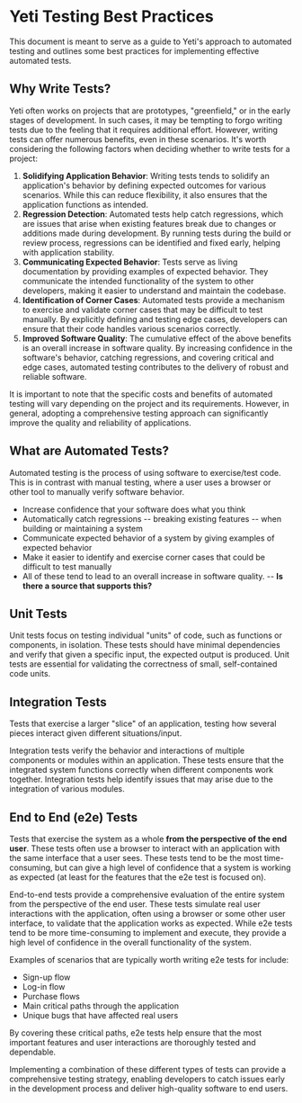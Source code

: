 # Yeti Testing Best Practices

This document is meant to serve as a guide to Yeti's approach to automated testing and outlines some best practices for implementing effective automated tests.

## Why Write Tests?

Yeti often works on projects that are prototypes, "greenfield," or in the early stages of development. In such cases, it may be tempting to forgo writing tests due to the feeling that it requires additional effort. However, writing tests can offer numerous benefits, even in these scenarios. It's worth considering the following factors when deciding whether to write tests for a project:

1. **Solidifying Application Behavior**: Writing tests tends to solidify an application's behavior by defining expected outcomes for various scenarios. While this can reduce flexibility, it also ensures that the application functions as intended.
2. **Regression Detection**: Automated tests help catch regressions, which are issues that arise when existing features break due to changes or additions made during development. By running tests during the build or review process, regressions can be identified and fixed early, helping with application stability.
3. **Communicating Expected Behavior**: Tests serve as living documentation by providing examples of expected behavior. They communicate the intended functionality of the system to other developers, making it easier to understand and maintain the codebase.
4. **Identification of Corner Cases**: Automated tests provide a mechanism to exercise and validate corner cases that may be difficult to test manually. By explicitly defining and testing edge cases, developers can ensure that their code handles various scenarios correctly.
5. **Improved Software Quality**: The cumulative effect of the above benefits is an overall increase in software quality. By increasing confidence in the software's behavior, catching regressions, and covering critical and edge cases, automated testing contributes to the delivery of robust and reliable software.

It is important to note that the specific costs and benefits of automated testing will vary depending on the project and its requirements. However, in general, adopting a comprehensive testing approach can significantly improve the quality and reliability of applications.

## What are Automated Tests?

Automated testing is the process of using software to exercise/test code. This is in contrast with manual testing, where a user uses a browser or other tool to manually verify software behavior.

- Increase confidence that your software does what you think
- Automatically catch regressions -- breaking existing features -- when building or maintaining a system
- Communicate expected behavior of a system by giving examples of expected behavior
- Make it easier to identify and exercise corner cases that could be difficult to test manually
- All of these tend to lead to an overall increase in software quality. -- **Is there a source that supports this?**

## Unit Tests

Unit tests focus on testing individual "units" of code, such as functions or components, in isolation. These tests should have minimal dependencies and verify that given a specific input, the expected output is produced. Unit tests are essential for validating the correctness of small, self-contained code units.

## Integration Tests

Tests that exercise a larger "slice" of an application, testing how several pieces interact given different situations/input.

Integration tests verify the behavior and interactions of multiple components or modules within an application. These tests ensure that the integrated system functions correctly when different components work together. Integration tests help identify issues that may arise due to the integration of various modules.

## End to End (e2e) Tests

Tests that exercise the system as a whole **from the perspective of the end user**. These tests often use a browser to interact with an application with the same interface that a user sees. These tests tend to be the most time-consuming, but can give a high level of confidence that a system is working as expected (at least for the features that the e2e test is focused on).

End-to-end tests provide a comprehensive evaluation of the entire system from the perspective of the end user. These tests simulate real user interactions with the application, often using a browser or some other user interface, to validate that the application works as expected. While e2e tests tend to be more time-consuming to implement and execute, they provide a high level of confidence in the overall functionality of the system.

Examples of scenarios that are typically worth writing e2e tests for include:

- Sign-up flow
- Log-in flow
- Purchase flows
- Main critical paths through the application
- Unique bugs that have affected real users

By covering these critical paths, e2e tests help ensure that the most important features and user interactions are thoroughly tested and dependable.

Implementing a combination of these different types of tests can provide a comprehensive testing strategy, enabling developers to catch issues early in the development process and deliver high-quality software to end users.
